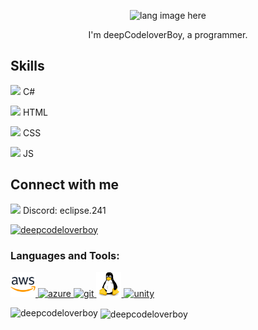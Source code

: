 <p align="center"><img width="30%" src="https://github.com/alansmathew/alansmathew/raw/master/lang.gif" alt="lang image here" /></p>

<p align="center">I'm deepCodeloverBoy, a programmer.</p>

<p align="center">
  </a>
</p>

## Skills
<img width="20" src="https://upload.wikimedia.org/wikipedia/commons/0/0d/C_Sharp_wordmark.svg" /> C#

<img width="20" src="https://upload.wikimedia.org/wikipedia/commons/6/61/HTML5_logo_and_wordmark.svg" /> HTML

<img width="20" src="https://upload.wikimedia.org/wikipedia/commons/thumb/d/d5/CSS3_logo_and_wordmark.svg/800px-CSS3_logo_and_wordmark.svg.png" /> CSS

<img width="20" src="https://www.svgrepo.com/show/303206/javascript-logo.svg" /> JS
## Connect with me
<img width="20" src="https://www.svgrepo.com/show/353655/discord-icon.svg" /> Discord: eclipse.241

<p align="left"> <a href="https://github.com/ryo-ma/github-profile-trophy"><img src="https://github-profile-trophy.vercel.app/?username=deepcodeloverboy" alt="deepcodeloverboy" /></a> </p>

<h3 align="left">Languages and Tools:</h3>
<p align="left"> <a href="https://aws.amazon.com" target="_blank" rel="noreferrer"> <img src="https://raw.githubusercontent.com/devicons/devicon/master/icons/amazonwebservices/amazonwebservices-original-wordmark.svg" alt="aws" width="40" height="40"/> </a> <a href="https://azure.microsoft.com/en-in/" target="_blank" rel="noreferrer"> <img src="https://www.vectorlogo.zone/logos/microsoft_azure/microsoft_azure-icon.svg" alt="azure" width="40" height="40"/> </a> <a href="https://git-scm.com/" target="_blank" rel="noreferrer"> <img src="https://www.vectorlogo.zone/logos/git-scm/git-scm-icon.svg" alt="git" width="40" height="40"/> </a> <a href="https://www.linux.org/" target="_blank" rel="noreferrer"> <img src="https://raw.githubusercontent.com/devicons/devicon/master/icons/linux/linux-original.svg" alt="linux" width="40" height="40"/> </a> <a href="https://unity.com/" target="_blank" rel="noreferrer"> <img src="https://www.vectorlogo.zone/logos/unity3d/unity3d-icon.svg" alt="unity" width="40" height="40"/> </a> </p>

<p><img align="left" src="https://github-readme-stats.vercel.app/api/top-langs?username=deepcodeloverboy&show_icons=true&locale=en&layout=compact" alt="deepcodeloverboy" /></p>

<p>&nbsp;<img align="center" src="https://github-readme-stats.vercel.app/api?username=deepcodeloverboy&show_icons=true&locale=en" alt="deepcodeloverboy" /></p>
